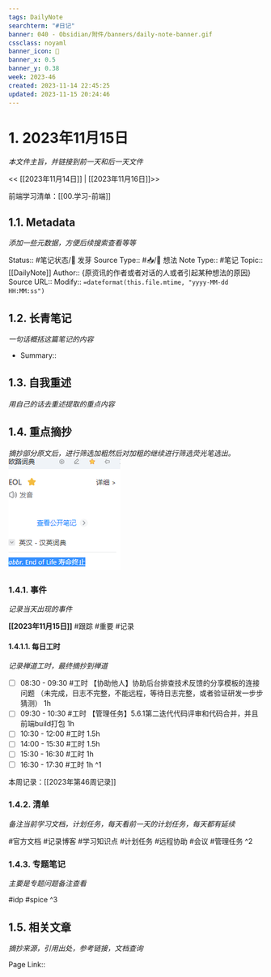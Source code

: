 ```yaml
---
tags: DailyNote
searchterm: "#日记"
banner: 040 - Obsidian/附件/banners/daily-note-banner.gif
cssclass: noyaml
banner_icon: 💌
banner_x: 0.5
banner_y: 0.38
week: 2023-46
created: 2023-11-14 22:45:25
updated: 2023-11-15 20:24:46
---
```


# 1. 2023年11月15日

_本文件主旨，并链接到前一天和后一天文件_

<< [[2023年11月14日]] | [[2023年11月16日]]>>

前端学习清单：[[00.学习-前端]]
## 1.1. Metadata

_添加一些元数据，方便后续搜索查看等等_

Status:: #笔记状态/🌱 发芽
Source Type:: #📥/💭 想法 
Note Type:: #笔记
Topic:: [[DailyNote]]
Author:: {原资讯的作者或者对话的人或者引起某种想法的原因}
Source URL::
Modify:: `=dateformat(this.file.mtime, "yyyy-MM-dd HH:MM:ss")`

## 1.2. 长青笔记

_一句话概括这篇笔记的内容_

- Summary::

## 1.3. 自我重述

_用自己的话去重述提取的重点内容_

## 1.4. 重点摘抄

_摘抄部分原文后，进行筛选加粗然后对加粗的继续进行筛选荧光笔选出。_
![image.png](https://raw.githubusercontent.com/zaggerj/obsidian_picgo/main/obsidian/20231115165152.png)

### 1.4.1. 事件

_记录当天出现的事件_

**[[2023年11月15日]]** 
#跟踪 
#重要 
#记录
#### 1.4.1.1. 每日工时

_记录禅道工时，最终摘抄到禅道_

- [ ] 08:30 - 09:30 #工时 【协助他人】协助后台排查技术反馈的分享模板的连接问题 （未完成，日志不完整，不能远程，等待日志完整，或者验证研发一步步猜测） 1h
- [ ] 09:30 - 10:30 #工时 【管理任务】5.6.1第二迭代代码评审和代码合并，并且前端build打包 1h
- [ ] 10:30 - 12:00 #工时  1.5h
- [ ] 14:00 - 15:30 #工时  1.5h
- [ ] 15:30 - 16:30 #工时  1h
- [ ] 16:30 - 17:30 #工时  1h
^1

本周记录：[[2023年第46周记录]]

### 1.4.2. 清单

_备注当前学习文档，计划任务，每天看前一天的计划任务，每天都有延续_

#官方文档 
#记录博客
#学习知识点
#计划任务
#远程协助
#会议 
#管理任务
^2

### 1.4.3. 专题笔记

_主要是专题问题备注查看_

#idp
#spice
^3

## 1.5. 相关文章

_摘抄来源，引用出处，参考链接，文档查询_

Page Link::

